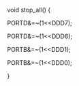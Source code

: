 void stop_all() {

  PORTD&=~(1<<DDD7);
  
   PORTD&=~(1<<DDD6);
   
   PORTB&=~(1<<DDD1);
   
   PORTB&=~(1<<DDD0);
    
}
